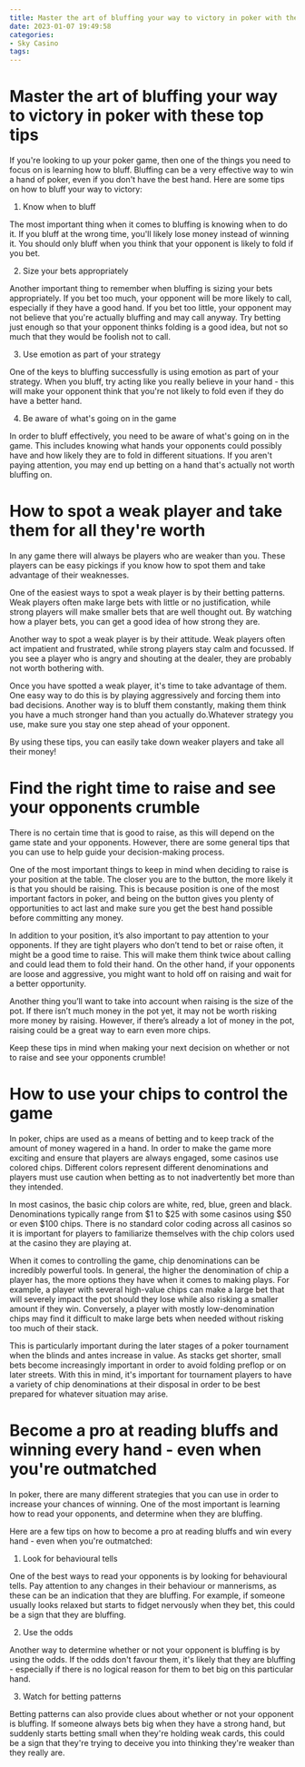 ```yaml
---
title: Master the art of bluffing your way to victory in poker with these top tips
date: 2023-01-07 19:49:58
categories:
- Sky Casino
tags:
---
```



#  Master the art of bluffing your way to victory in poker with these top tips

If you're looking to up your poker game, then one of the things you need to focus on is learning how to bluff. Bluffing can be a very effective way to win a hand of poker, even if you don't have the best hand. Here are some tips on how to bluff your way to victory:

1. Know when to bluff

The most important thing when it comes to bluffing is knowing when to do it. If you bluff at the wrong time, you'll likely lose money instead of winning it. You should only bluff when you think that your opponent is likely to fold if you bet.

2. Size your bets appropriately

Another important thing to remember when bluffing is sizing your bets appropriately. If you bet too much, your opponent will be more likely to call, especially if they have a good hand. If you bet too little, your opponent may not believe that you're actually bluffing and may call anyway. Try betting just enough so that your opponent thinks folding is a good idea, but not so much that they would be foolish not to call.

3. Use emotion as part of your strategy

One of the keys to bluffing successfully is using emotion as part of your strategy. When you bluff, try acting like you really believe in your hand - this will make your opponent think that you're not likely to fold even if they do have a better hand.

4. Be aware of what's going on in the game

In order to bluff effectively, you need to be aware of what's going on in the game. This includes knowing what hands your opponents could possibly have and how likely they are to fold in different situations. If you aren't paying attention, you may end up betting on a hand that's actually not worth bluffing on.

#  How to spot a weak player and take them for all they're worth

In any game there will always be players who are weaker than you. These players can be easy pickings if you know how to spot them and take advantage of their weaknesses.

One of the easiest ways to spot a weak player is by their betting patterns. Weak players often make large bets with little or no justification, while strong players will make smaller bets that are well thought out. By watching how a player bets, you can get a good idea of how strong they are.

Another way to spot a weak player is by their attitude. Weak players often act impatient and frustrated, while strong players stay calm and focussed. If you see a player who is angry and shouting at the dealer, they are probably not worth bothering with.

Once you have spotted a weak player, it's time to take advantage of them. One easy way to do this is by playing aggressively and forcing them into bad decisions. Another way is to bluff them constantly, making them think you have a much stronger hand than you actually do.Whatever strategy you use, make sure you stay one step ahead of your opponent.

By using these tips, you can easily take down weaker players and take all their money!

#  Find the right time to raise and see your opponents crumble

There is no certain time that is good to raise, as this will depend on the game state and your opponents. However, there are some general tips that you can use to help guide your decision-making process.

One of the most important things to keep in mind when deciding to raise is your position at the table. The closer you are to the button, the more likely it is that you should be raising. This is because position is one of the most important factors in poker, and being on the button gives you plenty of opportunities to act last and make sure you get the best hand possible before committing any money.

In addition to your position, it’s also important to pay attention to your opponents. If they are tight players who don’t tend to bet or raise often, it might be a good time to raise. This will make them think twice about calling and could lead them to fold their hand. On the other hand, if your opponents are loose and aggressive, you might want to hold off on raising and wait for a better opportunity.

Another thing you’ll want to take into account when raising is the size of the pot. If there isn’t much money in the pot yet, it may not be worth risking more money by raising. However, if there’s already a lot of money in the pot, raising could be a great way to earn even more chips.

Keep these tips in mind when making your next decision on whether or not to raise and see your opponents crumble!

#  How to use your chips to control the game 

In poker, chips are used as a means of betting and to keep track of the amount of money wagered in a hand. In order to make the game more exciting and ensure that players are always engaged, some casinos use colored chips. Different colors represent different denominations and players must use caution when betting as to not inadvertently bet more than they intended.

In most casinos, the basic chip colors are white, red, blue, green and black. Denominations typically range from $1 to $25 with some casinos using $50 or even $100 chips. There is no standard color coding across all casinos so it is important for players to familiarize themselves with the chip colors used at the casino they are playing at.

When it comes to controlling the game, chip denominations can be incredibly powerful tools. In general, the higher the denomination of chip a player has, the more options they have when it comes to making plays. For example, a player with several high-value chips can make a large bet that will severely impact the pot should they lose while also risking a smaller amount if they win. Conversely, a player with mostly low-denomination chips may find it difficult to make large bets when needed without risking too much of their stack.

This is particularly important during the later stages of a poker tournament when the blinds and antes increase in value. As stacks get shorter, small bets become increasingly important in order to avoid folding preflop or on later streets. With this in mind, it's important for tournament players to have a variety of chip denominations at their disposal in order to be best prepared for whatever situation may arise.

#  Become a pro at reading bluffs and winning every hand - even when you're outmatched

In poker, there are many different strategies that you can use in order to increase your chances of winning. One of the most important is learning how to read your opponents, and determine when they are bluffing.

Here are a few tips on how to become a pro at reading bluffs and win every hand - even when you're outmatched:

1. Look for behavioural tells

One of the best ways to read your opponents is by looking for behavioural tells. Pay attention to any changes in their behaviour or mannerisms, as these can be an indication that they are bluffing. For example, if someone usually looks relaxed but starts to fidget nervously when they bet, this could be a sign that they are bluffing.

2. Use the odds

Another way to determine whether or not your opponent is bluffing is by using the odds. If the odds don't favour them, it's likely that they are bluffing - especially if there is no logical reason for them to bet big on this particular hand.

3. Watch for betting patterns

Betting patterns can also provide clues about whether or not your opponent is bluffing. If someone always bets big when they have a strong hand, but suddenly starts betting small when they're holding weak cards, this could be a sign that they're trying to deceive you into thinking they're weaker than they really are.